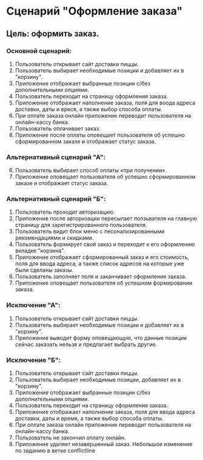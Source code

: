 # Сценарий "Оформление заказа"
## Цель: оформить заказ.
### Основной сценарий:
1. Пользователь открывает сайт доставки пиццы.
2. Пользователь выбирает необходимые позиции и добавляет их в "корзину".
3. Приложение отображает выбранные позиции с/без дополнительными опциями.
4. Пользователь переходит на страницу оформления заказа.
5. Приложение отображает наполнение заказа, поля для воода адреса доставки, даты и вреся, а также выбор способа оплаты.
6. При оплате заказа онлайн приложение переводит пользователя на онлайн-кассу банка.
7. Пользователь оплачивает заказ.
8. Приложение после оплаты оповещает пользователя об успешно сформированном заказе и отображает статус заказа.
### Альтернативный сценарий "А":
6. Пользователь выбирает способ оплаты «при получении».
7. Приложение оповещает пользователя об успешно сформированном заказе и отображает статус заказа.
### Альтернативный сценарий "Б":
1. Пользователь проходит авторизацию.
2. Приложение после авторизации пересылает ползьвателя на главную страницу для зарегистрированного пользователя.
3. Пользователь видит блок меню с песонализированными рекомендациями и скидками.
4. Пользователь формирует свой заказ и переходит к его оформлению вкладке "корзина".
5. Приложение отображает сформированный заказ и его стоимость, поля для ввода адреса, а также список адресов на которые уже были сделаны заказы.
6. Пользователь заполняет поля и заканчивает оформление заказа.
7. Приложение оповещает пользователя об успешном формировании заказа.
### Исключение "А":
1. Пользователь открывает сайт доставки пиццы.
2. Пользователь выбирает необходимые позиции и добавляет их в "корзину".
3. Приложение выводит форму оповещающую, что данные позиции сейчас заказать нельзя и предлагает выбрать другие. 
### Исключение "Б":
1. Пользователь открывает сайт доставки пиццы.
2. Пользователь выбирает необходимые позиции, добавляет их в "корзину".
3. Приложение отображает выбранные позиции с/без дополнительными опциями.
4. Пользователь переходит на страницу оформления заказа.
5. Приложение отображает наполнение заказа, поля для ввода адреса  доставки, даты и время, а также выбор способа оплаты.
6. При оплате заказа онлайн приложение переводит пользователя на онлайн-кассу банка.
7. Пользователь не закончил оплату онлайн.
8. Приложение удаляет незавершенный заказ.
Небольшое изменение по заданию в ветке conflictline